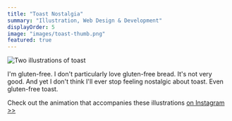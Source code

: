 ```yaml
---
title: "Toast Nostalgia"
summary: "Illustration, Web Design & Development"
displayOrder: 5
image: "images/toast-thumb.png"
featured: true
---
```


![Two illustrations of toast](/images/toast-double.png)

I'm gluten-free. I don't particularly love gluten-free bread. It's not very good. And yet I don't think I'll ever stop feeling nostalgic about toast. Even gluten-free toast.

Check out the animation that accompanies these illustrations [on Instagram >>](https://www.instagram.com/p/BcxgEW1FmJk/?taken-by=tinykitelab)
